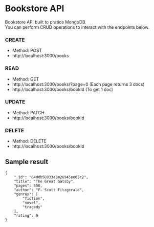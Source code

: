 # Bookstore API

Bookstore API built to pratice MongoDB.  
You can perform CRUD operations to interact with the endpoints below.

### CREATE

- Method: POST
- http://localhost:3000/books

### READ

- Method: GET
- http://localhost:3000/books/?page=0 (Each page returns 3 docs)
- http://localhost:3000/books/bookId (To get 1 doc)

### UPDATE

- Method: PATCH
- http://localhost:3000/books/bookId

### DELETE

- Method: DELETE
- http://localhost:3000/books/bookId

## Sample result

```
{
    "_id": "64ddb58033a3a28945ee65c2",
    "title": "The Great Gatsby",
    "pages": 550,
    "author": "F. Scott Fitzgerald",
    "genres": [
        "fiction",
        "novel",
        "tragedy"
    ],
    "rating": 9
}
```
